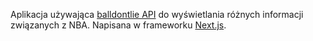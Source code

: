 Aplikacja używająca [balldontlie API](https://www.balldontlie.io/home.html#introduction) do wyświetlania różnych informacji związanych z NBA. Napisana w frameworku [Next.js](https://nextjs.org/learn).

